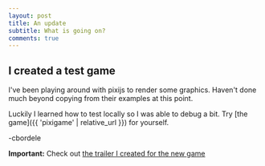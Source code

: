 ```yaml
---
layout: post
title: An update
subtitle: What is going on?
comments: true
---
```



## I created a test game

I've been playing around with pixijs to render some graphics. Haven't done much beyond copying from their examples at this point.

Luckily I learned how to test locally so I was able to debug a bit. Try [the game]({{ 'pixigame' | relative_url }}) for yourself.

-cbordele



**Important:** Check out [the trailer I created for the new game](https://www.youtube.com/watch?v=CqEMEjJj4hs) 

